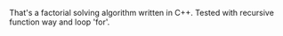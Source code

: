 That's a factorial solving algorithm written in C++. Tested with recursive function way and loop 'for'. 
